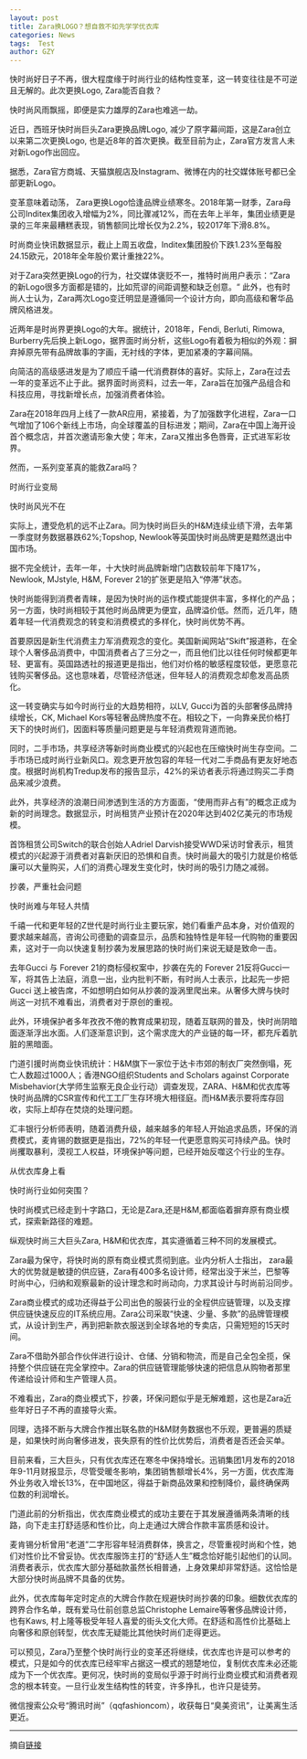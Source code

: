 ```yaml
---
layout: post
title: Zara换LOGO？想自救不如先学学优衣库
categories: News
tags:  Test
author: GZY
---
```


快时尚好日子不再，很大程度缘于时尚行业的结构性变革，这一转变往往是不可逆且无解的。此次更换Logo, Zara能否自救？

快时尚风雨飘摇，即便是实力雄厚的Zara也难逃一劫。

近日，西班牙快时尚巨头Zara更换品牌Logo, 减少了原字幕间距，这是Zara创立以来第二次更换Logo, 也是近8年的首次更换。截至目前为止，Zara官方发言人未对新Logo作出回应。

据悉，Zara官方商城、天猫旗舰店及Instagram、微博在内的社交媒体账号都已全部更新Logo。

变革意味着动荡， Zara更换Logo恰逢品牌业绩寒冬。2018年第一财季，Zara母公司Inditex集团收入增幅为2%，同比骤减12%，而在去年上半年，集团业绩更是录的三年来最糟糕表现，销售额同比增长仅为2.2%，较2017年下滑8.8%。

时尚商业快讯数据显示，截止上周五收盘，Inditex集团股价下跌1.23%至每股24.15欧元，2018年全年股价累计重挫22%。

对于Zara突然更换Logo的行为，社交媒体褒贬不一，推特时尚用户表示：“Zara的新Logo很多方面都是错的，比如荒谬的间距调整和缺乏创意。“ 此外，也有时尚人士认为，Zara两次Logo变迁明显是遵循同一个设计方向，即向高级和奢华品牌风格进发。

近两年是时尚界更换Logo的大年。据统计，2018年，Fendi, Berluti, Rimowa, Burberry先后换上新Logo，据界面时尚分析，这些Logo有着极为相似的外观：摒弃掉原先带有品牌故事的字画，无衬线的字体，更加紧凑的字幕间隔。

向简洁的高级感进发是为了顺应千禧一代消费群体的喜好。实际上，Zara在过去一年的变革远不止于此。据界面时尚资料，过去一年，Zara旨在加强产品组合和科技应用，寻找新增长点，加强消费者体验。

Zara在2018年四月上线了一款AR应用，紧接着，为了加强数字化进程，Zara一口气增加了106个新线上市场，向全球覆盖的目标进发；期间，Zara在中国上海开设首个概念店，并首次邀请形象大使；年末，Zara又推出多色唇膏，正式进军彩妆界。

然而，一系列变革真的能救Zara吗？

时尚行业变局

快时尚风光不在

实际上，遭受危机的远不止Zara。同为快时尚巨头的H&M连续业绩下滑，去年第一季度财务数据暴跌62%;Topshop, Newlook等英国快时尚品牌更是黯然退出中国市场。

据不完全统计，去年一年，十大快时尚品牌新增门店数较前年下降17%，Newlook, MJstyle, H&M, Forever 21的扩张更是陷入“停滞”状态。

快时尚能得到消费者青睐，是因为快时尚的运作模式能提供丰富，多样化的产品；另一方面，快时尚相较于其他时尚品牌更为便宜，品牌溢价低。然而，近几年，随着年轻一代消费观念的转变和消费模式的多样化，快时尚优势不再。

首要原因是新生代消费主力军消费观念的变化。美国新闻网站“Skift”报道称，在全球个人奢侈品消费中，中国消费者占了三分之一，而且他们比以往任何时候都更年轻、更富有。英国路透社的报道更是指出，他们对价格的敏感程度较低，更愿意花钱购买奢侈品。这也意味着，尽管经济低迷，但年轻人的消费观念却愈发高品质化。

这一转变确实与如今时尚行业的大趋势相符，以LV, Gucci为首的头部奢侈品牌持续增长，CK, Michael Kors等轻奢品牌热度不在。相较之下，一向靠亲民价格打天下的快时尚们，因面料等质量问题更是与年轻消费观背道而驰。

同时，二手市场，共享经济等新时尚商业模式的兴起也在压缩快时尚生存空间。二手市场已成时尚行业新风口。观念更开放包容的年轻一代对二手商品有更友好地态度。根据时尚机构Tredup发布的报告显示，42%的采访者表示将通过购买二手商品来减少浪费。

此外，共享经济的浪潮日间渗透到生活的方方面面，“使用而非占有”的概念正成为新的时尚理念。数据显示，时尚租赁产业预计在2020年达到402亿美元的市场规模。

首饰租赁公司Switch的联合创始人Adriel Darvish接受WWD采访时曾表示，租赁模式的兴起源于消费者对喜新厌旧的恐惧和自责。快时尚最大的吸引力就是价格低廉可以大量购买，人们的消费心理发生变化时，快时尚的吸引力随之减弱。

抄袭，严重社会问题

快时尚难与年轻人共情

千禧一代和更年轻的Z世代是时尚行业主要玩家，她们看重产品本身，对价值观的要求越来越高，咨询公司德勤的调查显示，品质和独特性是年轻一代购物的重要因素，这对于一向以快速复制抄袭为发展思路的快时尚们来说无疑是致命一击。

去年Gucci 与 Forever 21的商标侵权案中，抄袭在先的 Forever 21反将Gucci一军，将其告上法庭，消息一出，业内批判不断，有时尚人士表示，比起先一步把Gucci 送上被告席，不如想明白如何从抄袭的漩涡里爬出来。从奢侈大牌与快时尚这一对抗不难看出，消费者对于原创的重视。

此外，环境保护者多年孜孜不倦的教育成果初现，随着互联网的普及，快时尚阴暗面逐渐浮出水面。人们逐渐意识到，这个需求庞大的产业链的每一环，都充斥着肮脏的黑暗面。

门道引援时尚商业快讯统计：H&M旗下一家位于达卡市郊的制衣厂突然倒塌，死亡人数超过1000人；香港NGO组织Students and Scholars against Corporate Misbehavior(大学师生监察无良企业行动）调查发现，ZARA、H&M和优衣库等快时尚品牌的CSR宣传和代工工厂生存环境大相径庭。而H&M表示要将库存回收，实际上却存在焚烧的处理问题。

汇丰银行分析师表明，随着消费升级，越来越多的年轻人开始追求品质，环保的消费模式，麦肯锡的数据更是指出，72%的年轻一代更愿意购买可持续产品。快时尚攫取暴利，漠视工人权益，环境保护等问题，已经开始反噬这个行业的生存。

从优衣库身上看

快时尚行业如何突围？

快时尚模式已经走到十字路口，无论是Zara,还是H&M,都面临着摒弃原有商业模式，探索新路径的难题。

纵观快时尚三大巨头Zara, H&M和优衣库，其实遵循着三种不同的发展模式。

Zara最为保守，将快时尚的原有商业模式贯彻到底。业内分析人士指出， zara最大的优势就是敏捷的供应链，Zara有400多名设计师，经常出没于米兰，巴黎等时尚中心，归纳和观察最新的设计理念和时尚动向，力求其设计与时尚前沿同步。

Zara商业模式的成功还得益于公司出色的服装行业的全程供应链管理，以及支撑供应链快速反应的IT系统应用。Zara公司采取“快速、少量、多款”的品牌管理模式，从设计到生产，再到把新款衣服送到全球各地的专卖店，只需短短的15天时间。

Zara不借助外部合作伙伴进行设计、仓储、分销和物流，而是自己全包全揽，保持整个供应链在完全掌控中。Zara的供应链管理能够快速的把信息从购物者那里传递给设计师和生产管理人员。

不难看出，Zara的商业模式下，抄袭，环保问题似乎是无解难题，这也是Zara近些年好日子不再的直接导火索。

同理，选择不断与大牌合作推出联名款的H&M财务数据也不乐观，更普遍的质疑是，如果快时尚向奢侈进发，丧失原有的性价比优势后，消费者是否还会买单。

目前来看，三大巨头，只有优衣库还在寒冬中保持增长。迅销集团1月发布的2018年9-11月财报显示，尽管受暖冬影响，集团销售额增长4%，另一方面，优衣库海外业务收入增长13%，在中国地区，得益于新商品效果和控制降价，最终确保两位数的利润增长。

门道此前的分析指出，优衣库商业模式的成功主要在于其发展遵循两条清晰的线路，向下走主打舒适感和性价比，向上走通过大牌合作款丰富质感和设计。

麦肯锡分析曾用“老道”二字形容年轻消费群体，换言之，尽管重视时尚和个性，她们对性价比不曾妥协。优衣库服饰主打的“舒适人生”概念恰好能引起他们的认同。消费者表示，优衣库大部分基础款虽然长相普通，上身效果却非常舒适。这恰恰是大部分快时尚品牌不具备的优势。

此外，优衣库每年定时定点的大牌合作款在规避快时尚抄袭的印象。细数优衣库的跨界合作名单，既有爱马仕前创意总监Christophe Lemaire等奢侈品牌设计师，也有Kaws, 村上隆等极受年轻人喜爱的街头文化大师。在舒适和高性价比基础上向奢侈和原创转型，优衣库无疑能比其他快时尚们走得更远。

可以预见，Zara乃至整个快时尚行业的变革还将继续，优衣库也许是可以参考的模式，只是如今的优衣库已经牢牢占据这一模式的翘楚地位，复制优衣库未必还能成为下一个优衣库。更何况，快时尚的变局似乎源于时尚行业商业模式和消费者观念的根本转变。一旦行业发生结构性的转变，许多挣扎，也许只是徒劳。

微信搜索公众号“腾讯时尚”（qqfashioncom），收获每日“臭美资讯”，让美离生活更近。

*****

摘自[链接](http://new.qq.com/omn/20190131/20190131A061W9.html)